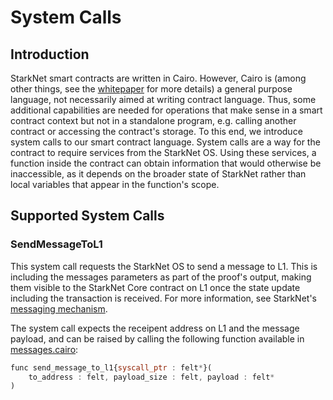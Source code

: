 # System Calls

## Introduction

StarkNet smart contracts are written in Cairo. However, Cairo is (among other things, see the [whitepaper](https://eprint.iacr.org/2021/1063.pdf) for more details) a general purpose language, not necessarily aimed at writing contract language. Thus, some additional capabilities are needed for operations that make sense in a smart contract context but not in a standalone program, e.g. calling another contract or accessing the contract's storage. To this end, we introduce system calls to our smart contract language. System calls are a way for the contract to require services from the StarkNet OS. Using these services, a function inside the contract can obtain information that would otherwise be inaccessible, as it depends on the broader state of StarkNet rather than local variables that appear in the function's scope.

## Supported System Calls

### SendMessageToL1

This system call requests the StarkNet OS to send a message to L1. This is including the messages parameters as part of the proof's output, making them visible to the StarkNet Core contract on L1 once the state update including the transaction is received. For more information, see StarkNet's [messaging mechanism](../L1-L2%20Communication/messaging-mechanism).

The system call expects the receipent address on L1 and the message payload, and can be raised by calling the following function available in [messages.cairo](https://github.com/starkware-libs/cairo-lang/blob/master/src/starkware/starknet/common/messages.cairo):

```js title="send_message_to_l1"
func send_message_to_l1{syscall_ptr : felt*}(
    to_address : felt, payload_size : felt, payload : felt*
)
```
